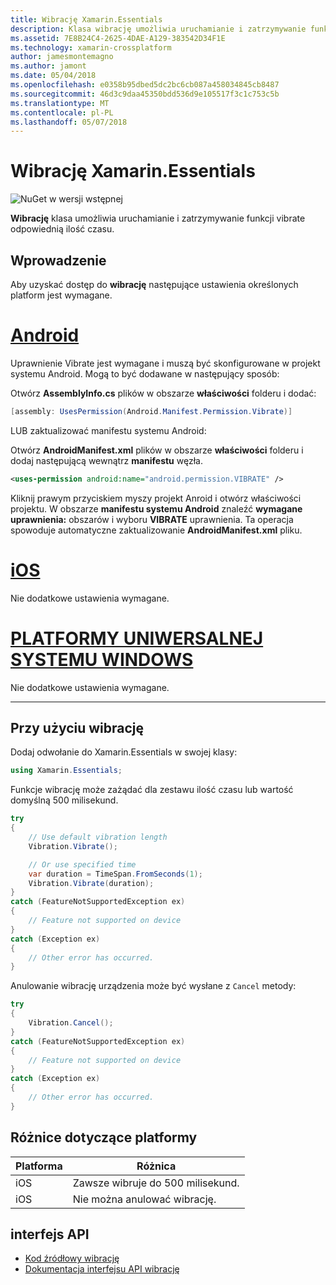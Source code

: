 ```yaml
---
title: Wibrację Xamarin.Essentials
description: Klasa wibrację umożliwia uruchamianie i zatrzymywanie funkcji vibrate odpowiednią ilość czasu.
ms.assetid: 7E8B24C4-2625-4DAE-A129-383542D34F1E
ms.technology: xamarin-crossplatform
author: jamesmontemagno
ms.author: jamont
ms.date: 05/04/2018
ms.openlocfilehash: e0358b95dbed5dc2bc6cb087a458034845cb8487
ms.sourcegitcommit: 46d3c9daa45350bdd536d9e105517f3c1c753c5b
ms.translationtype: MT
ms.contentlocale: pl-PL
ms.lasthandoff: 05/07/2018
---
```

# <a name="xamarinessentials-vibration"></a>Wibrację Xamarin.Essentials

![NuGet w wersji wstępnej](~/media/shared/pre-release.png)

**Wibrację** klasa umożliwia uruchamianie i zatrzymywanie funkcji vibrate odpowiednią ilość czasu.

## <a name="getting-started"></a>Wprowadzenie

Aby uzyskać dostęp do **wibrację** następujące ustawienia określonych platform jest wymagane.

# <a name="androidtabandroid"></a>[Android](#tab/android)

Uprawnienie Vibrate jest wymagane i muszą być skonfigurowane w projekt systemu Android. Mogą to być dodawane w następujący sposób:

Otwórz **AssemblyInfo.cs** plików w obszarze **właściwości** folderu i dodać:

```csharp
[assembly: UsesPermission(Android.Manifest.Permission.Vibrate)]
```

LUB zaktualizować manifestu systemu Android:

Otwórz **AndroidManifest.xml** plików w obszarze **właściwości** folderu i dodaj następującą wewnątrz **manifestu** węzła.

```xml
<uses-permission android:name="android.permission.VIBRATE" />
```

Kliknij prawym przyciskiem myszy projekt Anroid i otwórz właściwości projektu. W obszarze **manifestu systemu Android** znaleźć **wymagane uprawnienia:** obszarów i wyboru **VIBRATE** uprawnienia. Ta operacja spowoduje automatyczne zaktualizowanie **AndroidManifest.xml** pliku.

# <a name="iostabios"></a>[iOS](#tab/ios)

Nie dodatkowe ustawienia wymagane.

# <a name="uwptabuwp"></a>[PLATFORMY UNIWERSALNEJ SYSTEMU WINDOWS](#tab/uwp)

Nie dodatkowe ustawienia wymagane.

-----

## <a name="using-vibration"></a>Przy użyciu wibrację

Dodaj odwołanie do Xamarin.Essentials w swojej klasy:

```csharp
using Xamarin.Essentials;
```

Funkcje wibrację może zażądać dla zestawu ilość czasu lub wartość domyślną 500 milisekund.

```csharp
try
{
    // Use default vibration length
    Vibration.Vibrate();

    // Or use specified time
    var duration = TimeSpan.FromSeconds(1);
    Vibration.Vibrate(duration);
}
catch (FeatureNotSupportedException ex)
{
    // Feature not supported on device
}
catch (Exception ex)
{
    // Other error has occurred.
}
```

Anulowanie wibrację urządzenia może być wysłane z `Cancel` metody:

```csharp
try
{
    Vibration.Cancel();
}
catch (FeatureNotSupportedException ex)
{
    // Feature not supported on device
}
catch (Exception ex)
{
    // Other error has occurred.
}
```

## <a name="platform-differences"></a>Różnice dotyczące platformy

| Platforma | Różnica |
| --- | --- |
| iOS | Zawsze wibruje do 500 milisekund. |
| iOS | Nie można anulować wibrację. |

## <a name="api"></a>interfejs API

- [Kod źródłowy wibrację](https://github.com/xamarin/Essentials/tree/master/Essentials/Vibration)
- [Dokumentacja interfejsu API wibrację](xref:Xamarin.Essentials.Vibration)
